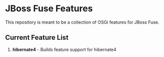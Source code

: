 JBoss Fuse Features
===================

This repository is meant to be a collection of OSGi features for JBoss Fuse. 


Current Feature List
--------------------

 1. **hibernate4** - Builds feature support for hibernate4
